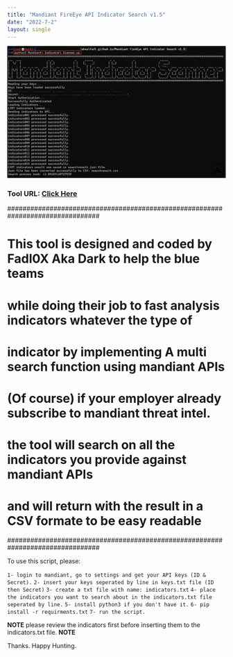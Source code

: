 ```yaml
---
title: "Mandiant FireEye API Indicator Search v1.5"
date: "2022-7-2"
layout: single
---
```



![](https://raw.githubusercontent.com/Aboalfadl/aboalfadl.github.io/main/MISTool.png)

### Tool URL: [Click Here](https://github.com/Aboalfadl/aboalfadl.github.io/releases/download/MandiantScannerPython/Mandiant.FireEye.API.Indicator.Search.v1.5.zip)


################################################################################
# This tool is designed and coded by Fadl0X Aka Dark to help the blue teams    #
# while doing their job to fast analysis indicators whatever the type of       # 
# indicator by implementing A multi search function using mandiant APIs        #
# (Of course) if your employer already subscribe to mandiant threat intel.     #
# the tool will search on all the indicators you provide against mandiant APIs # 
# and will return with the result in a CSV formate to be easy readable         #
################################################################################ 


To use this script, please:

```1- login to mandiant, go to settings and get your API keys (ID & Secret).```
```2- insert your keys seperated by line in keys.txt file (ID then Secret)```
```3- create a txt file with name: indicators.txt```
```4- place the indicators you want to search about in the indicators.txt file seperated by line.```
```5- install python3 if you don't have it.```
```6- pip install -r requirments.txt```
```7- run the script.```
	
**NOTE** please review the indicators first before inserting them to the indicators.txt file. **NOTE**
	
Thanks. Happy Hunting.
